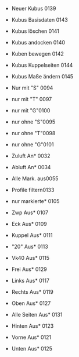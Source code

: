 - Neuer Kubus 0139
- Kubus Basisdaten 0143
- Kubus löschen 0141
- Kubus andocken 0140 
- Kuben bewegen 0142 
- Kubus Kuppelseiten 0144
- Kubus Maße ändern 0145

- Nur mit "S" 0094 
- nur mit "T" 0097
- nur mit "G"0100
- nur ohne "S"0095
- nur ohne "T"0098
- nur ohne "G"0101
- Zuluft An* 0032
- Abluft An* 0034
- Alle Mark. aus0055
- Profile filtern0133
- nur markierte* 0105
- Zwp Aus* 0107
- Eck Aus* 0109
- Kuppel Aus* 0111
- "20" Aus* 0113
- Vk40 Aus* 0115
- Frei Aus* 0129
- Links Aus* 0117
- Rechts Aus* 0119
- Oben Aus* 0127
- Alle Seiten Aus* 0131
- Hinten Aus* 0123
- Vorne Aus* 0121
- Unten Aus* 0125


